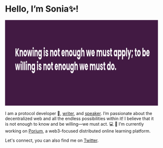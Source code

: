 
# Hello, I’m Sonia✨!
![GitHub Logo](readme.png)

I am a protocol developer 👾, [writer](https://reachainlife.github.io/blog/archive), and [speaker](https://realchainlife.github.io/portfolio/speaking). I’m passionate about the decentralized web and all the endless possibilities within it! I believe that it is not enough to know and be willing—we must act. 💻 🔭 I’m currently working on [Porium](https://github.com/porium/porium-specs), a web3-focused distributed online learning platform. 

Let's connect, you can also find me on [Twitter](https://twitter.com/realChainLife). 

<!--
**realChainLife/realChainLife** is a ✨ _special_ ✨ repository because its `README.md` (this file) appears on your GitHub profile.

Here are some ideas to get you started:

- 🔭 I’m currently working on ...
- 🌱 I’m currently learning ...
- 👯 I’m looking to collaborate on ...
- 🤔 I’m looking for help with ...
- 💬 Ask me about ...
- 📫 How to reach me: ...
- 😄 Pronouns: ...
- ⚡ Fun fact: ...
-->
